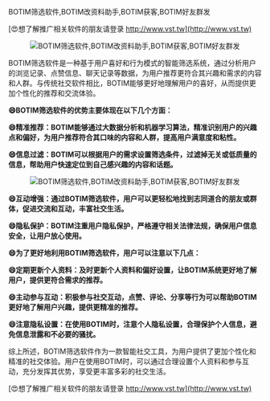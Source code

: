 BOTIM筛选软件,BOTIM改资料助手,BOTIM获客,BOTIM好友群发

[😍想了解推广相关软件的朋友请登录 http://www.vst.tw](http://www.vst.tw)

 <center><img src="https://vst.tw/MP4/tuiguang/png/5.png" alt="BOTIM筛选软件,BOTIM改资料助手,BOTIM获客,BOTIM好友群发"></center>

BOTIM筛选软件是一种基于用户喜好和行为模式的智能筛选系统，通过分析用户的浏览记录、点赞信息、聊天记录等数据，为用户推荐更符合其兴趣和需求的内容和人群。与传统社交软件相比，BOTIM能够更好地理解用户的喜好，从而提供更加个性化的推荐和交流体验。

**😄BOTIM筛选软件的优势主要体现在以下几个方面：**

**😄精准推荐：BOTIM能够通过大数据分析和机器学习算法，精准识别用户的兴趣点和偏好，为用户推荐符合其口味的内容和人群，提高用户满意度和粘性。**

**😄信息过滤：BOTIM可以根据用户的需求设置筛选条件，过滤掉无关或低质量的信息，帮助用户快速定位到自己感兴趣的内容和话题。**

 <center><img src="https://vst.tw/MP4/tuiguang/png/5.png" alt="BOTIM筛选软件,BOTIM改资料助手,BOTIM获客,BOTIM好友群发"></center>

**😄互动增强：通过BOTIM筛选软件，用户可以更轻松地找到志同道合的朋友或群体，促进交流和互动，丰富社交生活。**

**😄隐私保护：BOTIM注重用户隐私保护，严格遵守相关法律法规，确保用户信息安全，让用户放心使用。**

**😄为了更好地利用BOTIM筛选软件，用户可以注意以下几点：**

**😄定期更新个人资料：及时更新个人资料和偏好设置，让BOTIM系统更好地了解用户，提供更符合需求的推荐。**

**😄主动参与互动：积极参与社交互动，点赞、评论、分享等行为可以帮助BOTIM更好地了解用户兴趣，提供更精准的推荐。**

**😄注意隐私设置：在使用BOTIM时，注意个人隐私设置，合理保护个人信息，避免信息泄露和不必要的骚扰。**

综上所述，BOTIM筛选软件作为一款智能社交工具，为用户提供了更加个性化和精准的社交体验。用户在使用BOTIM时，可以通过合理设置个人资料和参与互动，充分发挥其优势，享受更丰富多彩的社交生活。

[😍想了解推广相关软件的朋友请登录 http://www.vst.tw](http://www.vst.tw)



